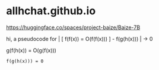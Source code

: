 # allhchat.github.io


https://huggingface.co/spaces/project-baize/Baize-7B

hi, a pseudocode for | [ f(f(x)) = O(f(f(x))) ] - f(g(h(x))) | -> 0

g(f(h(x)) = O(g(f(x)))

    f(g(h(x))) = 0


